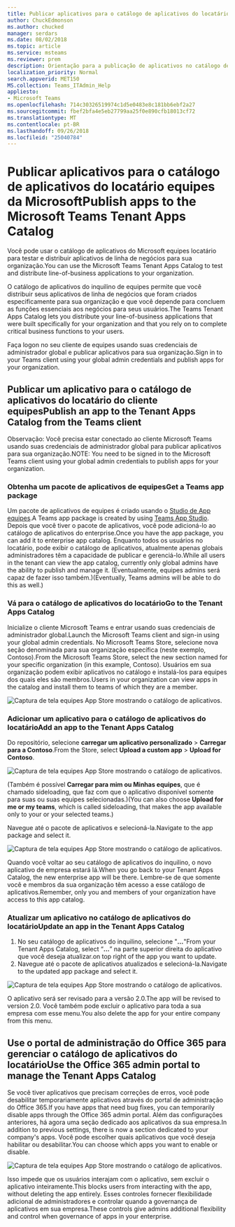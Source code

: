```yaml
---
title: Publicar aplicativos para o catálogo de aplicativos do locatário equipes da Microsoft
author: ChuckEdmonson
ms.author: chucked
manager: serdars
ms.date: 08/02/2018
ms.topic: article
ms.service: msteams
ms.reviewer: prem
description: Orientação para a publicação de aplicativos no catálogo de aplicativos do Microsoft equipes inquilino.
localization_priority: Normal
search.appverid: MET150
MS.collection: Teams_ITAdmin_Help
appliesto:
- Microsoft Teams
ms.openlocfilehash: 714c30326519974c1d5e0483e8c181bb6ebf2a27
ms.sourcegitcommit: fbef2bfa4e5eb27799aa25f0e890cfb18013cf72
ms.translationtype: MT
ms.contentlocale: pt-BR
ms.lasthandoff: 09/26/2018
ms.locfileid: "25040784"
---
```

<a name="publish-apps-to-the-microsoft-teams-tenant-apps-catalog"></a><span data-ttu-id="98823-103">Publicar aplicativos para o catálogo de aplicativos do locatário equipes da Microsoft</span><span class="sxs-lookup"><span data-stu-id="98823-103">Publish apps to the Microsoft Teams Tenant Apps Catalog</span></span>
=======================================================

<span data-ttu-id="98823-104">Você pode usar o catálogo de aplicativos do Microsoft equipes locatário para testar e distribuir aplicativos de linha de negócios para sua organização.</span><span class="sxs-lookup"><span data-stu-id="98823-104">You can use the Microsoft Teams Tenant Apps Catalog to test and distribute line-of-business applications to your organization.</span></span> 

<span data-ttu-id="98823-105">O catálogo de aplicativos do inquilino de equipes permite que você distribuir seus aplicativos de linha de negócios que foram criados especificamente para sua organização e que você depende para concluem as funções essenciais aos negócios para seus usuários.</span><span class="sxs-lookup"><span data-stu-id="98823-105">The Teams Tenant Apps Catalog lets you distribute your line-of-business applications that were built specifically for your organization and that you rely on to complete critical business functions to your users.</span></span> 
 
<span data-ttu-id="98823-106">Faça logon no seu cliente de equipes usando suas credenciais de administrador global e publicar aplicativos para sua organização.</span><span class="sxs-lookup"><span data-stu-id="98823-106">Sign in to your Teams client using your global admin credentials and publish apps for your organization.</span></span> 

## <a name="publish-an-app-to-the-tenant-apps-catalog-from-the-teams-client"></a><span data-ttu-id="98823-107">Publicar um aplicativo para o catálogo de aplicativos do locatário do cliente equipes</span><span class="sxs-lookup"><span data-stu-id="98823-107">Publish an app to the Tenant Apps Catalog from the Teams client</span></span>

<span data-ttu-id="98823-108">Observação: Você precisa estar conectado ao cliente Microsoft Teams usando suas credenciais de administrador global para publicar aplicativos para sua organização.</span><span class="sxs-lookup"><span data-stu-id="98823-108">NOTE: You need to be signed in to the Microsoft Teams client using your global admin credentials to publish apps for your organization.</span></span>

### <a name="get-a-teams-app-package"></a><span data-ttu-id="98823-109">Obtenha um pacote de aplicativos de equipes</span><span class="sxs-lookup"><span data-stu-id="98823-109">Get a Teams app package</span></span>

<span data-ttu-id="98823-110">Um pacote de aplicativos de equipes é criado usando o [Studio de App equipes](https://docs.microsoft.com/microsoftteams/platform/get-started/get-started-app-studio).</span><span class="sxs-lookup"><span data-stu-id="98823-110">A Teams app package is created by using [Teams App Studio](https://docs.microsoft.com/microsoftteams/platform/get-started/get-started-app-studio).</span></span> <span data-ttu-id="98823-111">Depois que você tiver o pacote de aplicativos, você pode adicioná-lo ao catálogo de aplicativos do enterprise.</span><span class="sxs-lookup"><span data-stu-id="98823-111">Once you have the app package, you can add it to enterprise app catalog.</span></span> <span data-ttu-id="98823-112">Enquanto todos os usuários no locatário, pode exibir o catálogo de aplicativos, atualmente apenas globais administradores têm a capacidade de publicar e gerenciá-lo.</span><span class="sxs-lookup"><span data-stu-id="98823-112">While all users in the tenant can view the app catalog, currently only global admins have the ability to publish and manage it.</span></span> <span data-ttu-id="98823-113">(Eventualmente, equipes admins será capaz de fazer isso também.)</span><span class="sxs-lookup"><span data-stu-id="98823-113">(Eventually, Teams admins will be able to do this as well.)</span></span>

### <a name="go-to-the-tenant-apps-catalog"></a><span data-ttu-id="98823-114">Vá para o catálogo de aplicativos do locatário</span><span class="sxs-lookup"><span data-stu-id="98823-114">Go to the Tenant Apps Catalog</span></span>

<span data-ttu-id="98823-115">Inicialize o cliente Microsoft Teams e entrar usando suas credenciais de administrador global.</span><span class="sxs-lookup"><span data-stu-id="98823-115">Launch the Microsoft Teams client and sign-in using your global admin credentials.</span></span> <span data-ttu-id="98823-116">No Microsoft Teams Store, selecione nova seção denominada para sua organização específica (neste exemplo, Contoso).</span><span class="sxs-lookup"><span data-stu-id="98823-116">From the Microsoft Teams Store, select the new section named for your specific organization (in this example, Contoso).</span></span> <span data-ttu-id="98823-117">Usuários em sua organização podem exibir aplicativos no catálogo e instalá-los para equipes dos quais eles são membros.</span><span class="sxs-lookup"><span data-stu-id="98823-117">Users in your organization can view apps in the catalog and install them to teams of which they are a member.</span></span> 

![Captura de tela equipes App Store mostrando o catálogo de aplicativos.](media/private-app-store-teams-image01.png)

### <a name="add-an-app-to-the-tenant-apps-catalog"></a><span data-ttu-id="98823-119">Adicionar um aplicativo para o catálogo de aplicativos do locatário</span><span class="sxs-lookup"><span data-stu-id="98823-119">Add an app to the Tenant Apps Catalog</span></span>

<span data-ttu-id="98823-120">Do repositório, selecione **carregar um aplicativo personalizado** > **Carregar para a Contoso**.</span><span class="sxs-lookup"><span data-stu-id="98823-120">From the Store, select **Upload a custom app** > **Upload for Contoso**.</span></span>

![Captura de tela equipes App Store mostrando o catálogo de aplicativos.](media/private-app-store-teams-image02.png)

<span data-ttu-id="98823-122">(Também é possível **Carregar para mim ou Minhas equipes**, que é chamado sideloading, que faz com que o aplicativo disponível somente para suas ou suas equipes selecionadas.)</span><span class="sxs-lookup"><span data-stu-id="98823-122">(You can also choose **Upload for me or my teams**, which is called sideloading, that makes the app available only to your or your selected teams.)</span></span> 

<span data-ttu-id="98823-123">Navegue até o pacote de aplicativos e selecioná-la.</span><span class="sxs-lookup"><span data-stu-id="98823-123">Navigate to the app package and select it.</span></span>

![Captura de tela equipes App Store mostrando o catálogo de aplicativos.](media/private-app-store-teams-image03.png)

<span data-ttu-id="98823-125">Quando você voltar ao seu catálogo de aplicativos do inquilino, o novo aplicativo de empresa estará lá.</span><span class="sxs-lookup"><span data-stu-id="98823-125">When you go back to your Tenant Apps Catalog, the new enterprise app will be there.</span></span> <span data-ttu-id="98823-126">Lembre-se de que somente você e membros da sua organização têm acesso a esse catálogo de aplicativos.</span><span class="sxs-lookup"><span data-stu-id="98823-126">Remember, only you and members of your organization have access to this app catalog.</span></span>

### <a name="update-an-app-in-the-tenant-apps-catalog"></a><span data-ttu-id="98823-127">Atualizar um aplicativo no catálogo de aplicativos do locatário</span><span class="sxs-lookup"><span data-stu-id="98823-127">Update an app in the Tenant Apps Catalog</span></span>

1. <span data-ttu-id="98823-128">No seu catálogo de aplicativos do inquilino, selecione "**…**"</span><span class="sxs-lookup"><span data-stu-id="98823-128">From your Tenant Apps Catalog, select “**…**”</span></span> <span data-ttu-id="98823-129">na parte superior direita do aplicativo que você deseja atualizar.</span><span class="sxs-lookup"><span data-stu-id="98823-129">on top right of the app you want to update.</span></span>
2. <span data-ttu-id="98823-130">Navegue até o pacote de aplicativos atualizados e selecioná-la.</span><span class="sxs-lookup"><span data-stu-id="98823-130">Navigate to the updated app package and select it.</span></span>

![Captura de tela equipes App Store mostrando o catálogo de aplicativos.](media/private-app-store-teams-image04.png)

<span data-ttu-id="98823-132">O aplicativo será ser revisado para a versão 2.0.</span><span class="sxs-lookup"><span data-stu-id="98823-132">The app will be revised to version 2.0.</span></span> <span data-ttu-id="98823-133">Você também pode excluir o aplicativo para toda a sua empresa com esse menu.</span><span class="sxs-lookup"><span data-stu-id="98823-133">You also delete the app for your entire company from this menu.</span></span>

## <a name="use-the-office-365-admin-portal-to-manage-the-tenant-apps-catalog"></a><span data-ttu-id="98823-134">Use o portal de administração do Office 365 para gerenciar o catálogo de aplicativos do locatário</span><span class="sxs-lookup"><span data-stu-id="98823-134">Use the Office 365 admin portal to manage the Tenant Apps Catalog</span></span>

<span data-ttu-id="98823-135">Se você tiver aplicativos que precisam correções de erros, você pode desabilitar temporariamente aplicativos através do portal de administração do Office 365.</span><span class="sxs-lookup"><span data-stu-id="98823-135">If you have apps that need bug fixes, you can temporarily disable apps through the Office 365 admin portal.</span></span> <span data-ttu-id="98823-136">Além das configurações anteriores, há agora uma seção dedicado aos aplicativos da sua empresa.</span><span class="sxs-lookup"><span data-stu-id="98823-136">In addition to previous settings, there is now a section dedicated to your company's apps.</span></span> <span data-ttu-id="98823-137">Você pode escolher quais aplicativos que você deseja habilitar ou desabilitar.</span><span class="sxs-lookup"><span data-stu-id="98823-137">You can choose which apps you want to enable or disable.</span></span>

![Captura de tela equipes App Store mostrando o catálogo de aplicativos.](media/private-app-store-teams-image05.png)

<span data-ttu-id="98823-139">Isso impede que os usuários interajam com o aplicativo, sem excluir o aplicativo inteiramente.</span><span class="sxs-lookup"><span data-stu-id="98823-139">This blocks users from interacting with the app, without deleting the app entirely.</span></span> <span data-ttu-id="98823-140">Esses controles fornecer flexibilidade adicional de administradores e controlar quando a governança de aplicativos em sua empresa.</span><span class="sxs-lookup"><span data-stu-id="98823-140">These controls give admins additional flexibility and control when governance of apps in your enterprise.</span></span> 


